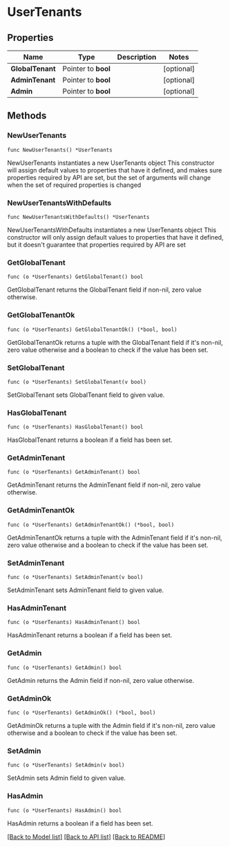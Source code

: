 # UserTenants

## Properties

Name | Type | Description | Notes
------------ | ------------- | ------------- | -------------
**GlobalTenant** | Pointer to **bool** |  | [optional] 
**AdminTenant** | Pointer to **bool** |  | [optional] 
**Admin** | Pointer to **bool** |  | [optional] 

## Methods

### NewUserTenants

`func NewUserTenants() *UserTenants`

NewUserTenants instantiates a new UserTenants object
This constructor will assign default values to properties that have it defined,
and makes sure properties required by API are set, but the set of arguments
will change when the set of required properties is changed

### NewUserTenantsWithDefaults

`func NewUserTenantsWithDefaults() *UserTenants`

NewUserTenantsWithDefaults instantiates a new UserTenants object
This constructor will only assign default values to properties that have it defined,
but it doesn't guarantee that properties required by API are set

### GetGlobalTenant

`func (o *UserTenants) GetGlobalTenant() bool`

GetGlobalTenant returns the GlobalTenant field if non-nil, zero value otherwise.

### GetGlobalTenantOk

`func (o *UserTenants) GetGlobalTenantOk() (*bool, bool)`

GetGlobalTenantOk returns a tuple with the GlobalTenant field if it's non-nil, zero value otherwise
and a boolean to check if the value has been set.

### SetGlobalTenant

`func (o *UserTenants) SetGlobalTenant(v bool)`

SetGlobalTenant sets GlobalTenant field to given value.

### HasGlobalTenant

`func (o *UserTenants) HasGlobalTenant() bool`

HasGlobalTenant returns a boolean if a field has been set.

### GetAdminTenant

`func (o *UserTenants) GetAdminTenant() bool`

GetAdminTenant returns the AdminTenant field if non-nil, zero value otherwise.

### GetAdminTenantOk

`func (o *UserTenants) GetAdminTenantOk() (*bool, bool)`

GetAdminTenantOk returns a tuple with the AdminTenant field if it's non-nil, zero value otherwise
and a boolean to check if the value has been set.

### SetAdminTenant

`func (o *UserTenants) SetAdminTenant(v bool)`

SetAdminTenant sets AdminTenant field to given value.

### HasAdminTenant

`func (o *UserTenants) HasAdminTenant() bool`

HasAdminTenant returns a boolean if a field has been set.

### GetAdmin

`func (o *UserTenants) GetAdmin() bool`

GetAdmin returns the Admin field if non-nil, zero value otherwise.

### GetAdminOk

`func (o *UserTenants) GetAdminOk() (*bool, bool)`

GetAdminOk returns a tuple with the Admin field if it's non-nil, zero value otherwise
and a boolean to check if the value has been set.

### SetAdmin

`func (o *UserTenants) SetAdmin(v bool)`

SetAdmin sets Admin field to given value.

### HasAdmin

`func (o *UserTenants) HasAdmin() bool`

HasAdmin returns a boolean if a field has been set.


[[Back to Model list]](../README.md#documentation-for-models) [[Back to API list]](../README.md#documentation-for-api-endpoints) [[Back to README]](../README.md)


